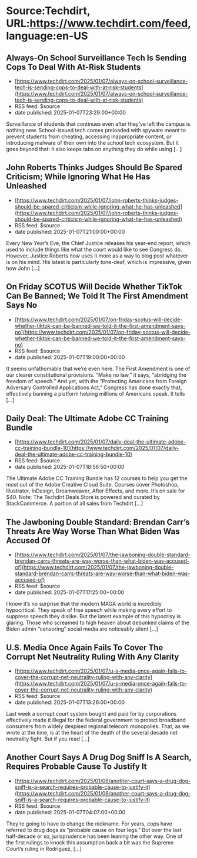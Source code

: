 # Source:Techdirt, URL:https://www.techdirt.com/feed, language:en-US

## Always-On School Surveillance Tech Is Sending Cops To Deal With At-Risk Students
 - [https://www.techdirt.com/2025/01/07/always-on-school-surveillance-tech-is-sending-cops-to-deal-with-at-risk-students](https://www.techdirt.com/2025/01/07/always-on-school-surveillance-tech-is-sending-cops-to-deal-with-at-risk-students)
 - RSS feed: $source
 - date published: 2025-01-07T23:29:00+00:00

Surveillance of students that continues even after they&#8217;ve left the campus is nothing new. School-issued tech comes preloaded with spyware meant to prevent students from cheating, accessing inappropriate content, or introducing malware of their own into the school tech ecosystem. But it goes beyond that: it also keeps tabs on anything they do while using [&#8230;]

## John Roberts Thinks Judges Should Be Spared Criticism; While Ignoring What He Has Unleashed
 - [https://www.techdirt.com/2025/01/07/john-roberts-thinks-judges-should-be-spared-criticism-while-ignoring-what-he-has-unleashed](https://www.techdirt.com/2025/01/07/john-roberts-thinks-judges-should-be-spared-criticism-while-ignoring-what-he-has-unleashed)
 - RSS feed: $source
 - date published: 2025-01-07T21:00:00+00:00

Every New Year’s Eve, the Chief Justice releases his year-end report, which used to include things like what the court would like to see Congress do. However, Justice Roberts now uses it more as a way to blog post whatever is on his mind. His latest is particularly tone-deaf, which is impressive, given how John [&#8230;]

## On Friday SCOTUS Will Decide Whether TikTok Can Be Banned; We Told It The First Amendment Says No
 - [https://www.techdirt.com/2025/01/07/on-friday-scotus-will-decide-whether-tiktok-can-be-banned-we-told-it-the-first-amendment-says-no](https://www.techdirt.com/2025/01/07/on-friday-scotus-will-decide-whether-tiktok-can-be-banned-we-told-it-the-first-amendment-says-no)
 - RSS feed: $source
 - date published: 2025-01-07T19:00:00+00:00

It seems unfathomable that we’re even here. The First Amendment is one of our clearer constitutional provisions. “Make no law,” it says, “abridging the freedom of speech.” And yet, with the “Protecting Americans from Foreign Adversary Controlled Applications Act,” Congress has done exactly that, effectively banning a platform helping millions of Americans speak. It tells [&#8230;]

## Daily Deal: The Ultimate Adobe CC Training Bundle
 - [https://www.techdirt.com/2025/01/07/daily-deal-the-ultimate-adobe-cc-training-bundle-10](https://www.techdirt.com/2025/01/07/daily-deal-the-ultimate-adobe-cc-training-bundle-10)
 - RSS feed: $source
 - date published: 2025-01-07T18:56:50+00:00

The Ultimate Adobe CC Training Bundle has 12 courses to help you get the most out of the Adobe Creative Cloud Suite. Courses cover Photoshop, Illustrator, InDesign, Dreamweaver, After Effects, and more. It&#8217;s on sale for $40. Note: The Techdirt Deals Store is powered and curated by StackCommerce. A portion of all sales from Techdirt [&#8230;]

## The Jawboning Double Standard: Brendan Carr’s Threats Are Way Worse Than What Biden Was Accused Of
 - [https://www.techdirt.com/2025/01/07/the-jawboning-double-standard-brendan-carrs-threats-are-way-worse-than-what-biden-was-accused-of](https://www.techdirt.com/2025/01/07/the-jawboning-double-standard-brendan-carrs-threats-are-way-worse-than-what-biden-was-accused-of)
 - RSS feed: $source
 - date published: 2025-01-07T17:25:00+00:00

I know it’s no surprise that the modern MAGA world is incredibly hypocritical. They speak of free speech while making every effort to suppress speech they dislike. But the latest example of this hypocrisy is glaring. Those who screamed to high heaven about debunked claims of the Biden admin “censoring” social media are noticeably silent [&#8230;]

## U.S. Media Once Again Fails To Cover The Corrupt Net Neutrality Ruling With Any Clarity
 - [https://www.techdirt.com/2025/01/07/u-s-media-once-again-fails-to-cover-the-corrupt-net-neutrality-ruling-with-any-clarity](https://www.techdirt.com/2025/01/07/u-s-media-once-again-fails-to-cover-the-corrupt-net-neutrality-ruling-with-any-clarity)
 - RSS feed: $source
 - date published: 2025-01-07T13:26:00+00:00

Last week a corrupt court system bought and paid for by corporations effectively made it illegal for the federal government to protect broadband consumers from widely despised regional telecom monopolies. That, as we wrote at the time, is at the heart of the death of the several decade net neutrality fight. But if you read [&#8230;]

## Another Court Says A Drug Dog Sniff Is A Search, Requires Probable Cause To Justify It
 - [https://www.techdirt.com/2025/01/06/another-court-says-a-drug-dog-sniff-is-a-search-requires-probable-cause-to-justify-it](https://www.techdirt.com/2025/01/06/another-court-says-a-drug-dog-sniff-is-a-search-requires-probable-cause-to-justify-it)
 - RSS feed: $source
 - date published: 2025-01-07T04:07:00+00:00

They&#8217;re going to have to change the nickname. For years, cops have referred to drug dogs as &#8220;probable cause on four legs.&#8221; But over the last half-decade or so, jurisprudence has been leaning the other way. One of the first rulings to knock this assumption back a bit was the Supreme Court&#8217;s ruling in Rodriguez, [&#8230;]

